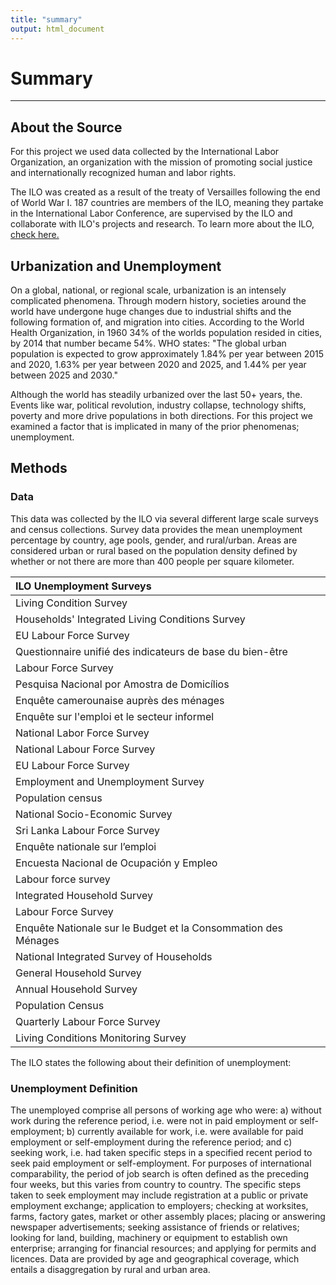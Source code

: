 ```yaml
---
title: "summary"
output: html_document
---
```




# Summary
-----------

## About the Source

For this project we used data collected by the International Labor Organization, an organization with the mission of promoting social justice and internationally recognized human and labor rights.

The ILO was created as a result of the treaty of Versailles following the end of World War I. 187 countries are members of the ILO, meaning they partake in the International Labor Conference, are supervised by the ILO and collaborate with ILO's projects and research. To learn more about the ILO, [check here.](http://www.ilo.org/global/about-the-ilo/lang--en/index.htm)

## Urbanization and Unemployment

On a global, national, or regional scale, urbanization is an intensely complicated phenomena. Through modern history, societies around the world have undergone huge changes due to industrial shifts and the following formation of, and migration into cities. According to the World Health Organization, in 1960 34% of the worlds population resided in cities, by 2014 that number became 54%. WHO states: "The global urban population is expected to grow approximately 1.84% per year between 2015 and 2020, 1.63% per year between 2020 and 2025, and 1.44% per year between 2025 and 2030."

Although the world has steadily urbanized over the last 50+ years, the. Events like war, political revolution, industry collapse, technology shifts, poverty and more drive populations in both directions. For this project we examined a factor that is implicated in many of the prior phenomenas; unemployment.

## Methods

### Data

This data was collected by the ILO via several different large scale surveys and census collections. Survey data provides the mean unemployment percentage by country, age pools, gender, and rural/urban. Areas are considered urban or rural based on the population density defined by whether or not there are more than 400 people per square kilometer.



|ILO Unemployment Surveys                                       |
|:--------------------------------------------------------------|
|Living Condition Survey                                        |
|Households' Integrated Living Conditions Survey                |
|EU Labour Force Survey                                         |
|Questionnaire unifié des indicateurs de base du bien-être      |
|Labour Force Survey                                            |
|Pesquisa Nacional por Amostra de Domicílios                    |
|Enquête camerounaise auprès des ménages                        |
|Enquête sur l'emploi et le secteur informel                    |
|National Labor Force Survey                                    |
|National Labour Force Survey                                   |
|EU Labour Force Survey                                         |
|Employment and Unemployment Survey                             |
|Population census                                              |
|National Socio-Economic Survey                                 |
|Sri Lanka Labour Force Survey                                  |
|Enquête nationale sur l’emploi                                 |
|Encuesta Nacional de Ocupación y Empleo                        |
|Labour force survey                                            |
|Integrated Household Survey                                    |
|Labour Force Survey                                            |
|Enquête Nationale sur le Budget et la Consommation des Ménages |
|National Integrated Survey of Households                       |
|General Household Survey                                       |
|Annual Household Survey                                        |
|Population Census                                              |
|Quarterly Labour Force Survey                                  |
|Living Conditions Monitoring Survey                            |




The ILO states the following about their definition of unemployment:

### Unemployment Definition

The unemployed comprise all persons of working age who were: a) without work during the reference period, i.e. were not in paid employment or self-employment; b) currently available for work, i.e. were available for paid employment or self-employment during the reference period; and c) seeking work, i.e. had taken specific steps in a specified recent period to seek paid employment or self-employment. For purposes of international comparability, the period of job search is often defined as the preceding four weeks, but this varies from country to country. The specific steps taken to seek employment may include registration at a public or private employment exchange; application to employers; checking at worksites, farms, factory gates, market or other assembly places; placing or answering newspaper advertisements; seeking assistance of friends or relatives; looking for land, building, machinery or equipment to establish own enterprise; arranging for financial resources; and applying for permits and licences. Data are provided by age and geographical coverage, which entails a disaggregation by rural and urban area.
